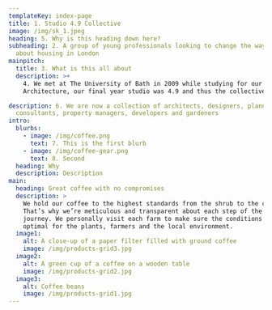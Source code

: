 ```yaml
---
templateKey: index-page
title: 1. Studio 4.9 Collective
image: /img/sk_1.jpeg
heading: 5. Why is this heading down here?
subheading: 2. A group of young professionals looking to change the way we think
  about housing in London
mainpitch:
  title: 3. What is this all about
  description: >+
    4. We met at The University of Bath in 2009 while studying for our BSc(Hons)
    Architecture, our final year studio was 4.9 and thus the collective was born

description: 6. We are now a collection of architects, designers, planning
  consultants, property managers, developers and gardeners
intro:
  blurbs:
    - image: /img/coffee.png
      text: 7. This is the first blurb
    - image: /img/coffee-gear.png
      text: 8. Second
  heading: Why
  description: Description
main:
  heading: Great coffee with no compromises
  description: >
    We hold our coffee to the highest standards from the shrub to the cup.
    That’s why we’re meticulous and transparent about each step of the coffee’s
    journey. We personally visit each farm to make sure the conditions are
    optimal for the plants, farmers and the local environment.
  image1:
    alt: A close-up of a paper filter filled with ground coffee
    image: /img/products-grid3.jpg
  image2:
    alt: A green cup of a coffee on a wooden table
    image: /img/products-grid2.jpg
  image3:
    alt: Coffee beans
    image: /img/products-grid1.jpg
---
```

